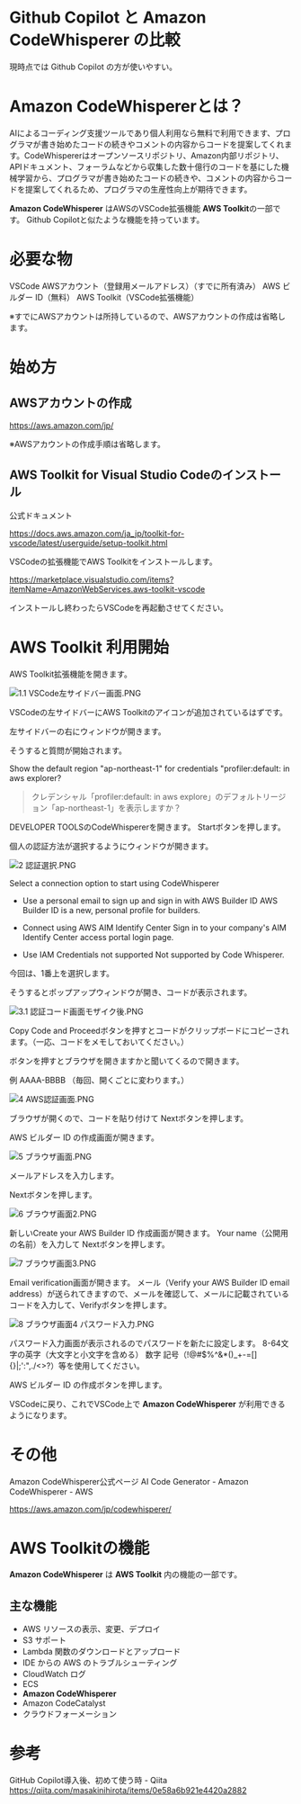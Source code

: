 <!--
title:   無料で始めるAmazon CodeWhisperer  on VSCode（Github Copilotと同等の性能？）
tags:    Amazon,CodeWhisperer,copilot
id:      52d3fad3aea8300d391f
private: false
-->

# Github Copilot と Amazon CodeWhisperer の比較

現時点では Github Copilot の方が使いやすい。


# Amazon CodeWhispererとは？

AIによるコーディング支援ツールであり個人利用なら無料で利用できます、プログラマが書き始めたコードの続きやコメントの内容からコードを提案してくれます。CodeWhispererはオープンソースリポジトリ、Amazon内部リポジトリ、APIドキュメント、フォーラムなどから収集した数十億行のコードを基にした機械学習から、プログラマが書き始めたコードの続きや、コメントの内容からコードを提案してくれるため、プログラマの生産性向上が期待できます。

**Amazon CodeWhisperer** はAWSのVSCode拡張機能 **AWS Toolkit**の一部です。
Github Copilotと似たような機能を持っています。

# 必要な物
VSCode
AWSアカウント（登録用メールアドレス）（すでに所有済み）
AWS ビルダー ID（無料）
AWS Toolkit（VSCode拡張機能）

※すでにAWSアカウントは所持しているので、AWSアカウントの作成は省略します。

# 始め方

## AWSアカウントの作成

https://aws.amazon.com/jp/

※AWSアカウントの作成手順は省略します。

## AWS Toolkit for Visual Studio Codeのインストール

公式ドキュメント

https://docs.aws.amazon.com/ja_jp/toolkit-for-vscode/latest/userguide/setup-toolkit.html

VSCodeの拡張機能でAWS Toolkitをインストールします。

https://marketplace.visualstudio.com/items?itemName=AmazonWebServices.aws-toolkit-vscode

インストールし終わったらVSCodeを再起動させてください。

# AWS Toolkit 利用開始

AWS Toolkit拡張機能を開きます。

![1.1 VSCode左サイドバー画面.PNG](https://qiita-image-store.s3.ap-northeast-1.amazonaws.com/0/44761/bc6effbf-337f-8f12-f6ff-117dcfb0b3ad.png)

VSCodeの左サイドバーにAWS Toolkitのアイコンが追加されているはずです。

左サイドバーの右にウィンドウが開きます。

そうすると質問が開始されます。

Show the default region "ap-northeast-1" for credentials "profiler:default: in aws explorer?

> クレデンシャル「profiler:default: in aws explore」のデフォルトリージョン「ap-northeast-1」を表示しますか？

DEVELOPER TOOLSのCodeWhispererを開きます。
Startボタンを押します。


個人の認証方法が選択するようにウィンドウが開きます。


![2 認証選択.PNG](https://qiita-image-store.s3.ap-northeast-1.amazonaws.com/0/44761/f7d4ead3-d85a-90ae-6840-64950dc8c660.png)


Select a connection option to start using CodeWhisperer

* Use a personal email to sign up and sign in with AWS Builder ID
AWS Builder ID is a new, personal profile for builders.

* Connect using AWS AIM Identify Center
Sign in to your company's AIM Identify Center access portal login page.

* Use IAM Credentials not supported
Not supported by Code Whisperer.

今回は、1番上を選択します。

そうするとポップアップウィンドウが開き、コードが表示されます。

![3.1 認証コード画面モザイク後.PNG](https://qiita-image-store.s3.ap-northeast-1.amazonaws.com/0/44761/edaa43c1-7c75-e5f3-10cd-8f14f8472686.png)


Copy Code and Proceedボタンを押すとコードがクリップボードにコピーされます。（一応、コードをメモしておいてください。）

ボタンを押すとブラウザを開きますかと聞いてくるので開きます。

例
AAAA-BBBB
（毎回、開くごとに変わります。）


![4 AWS認証画面.PNG](https://qiita-image-store.s3.ap-northeast-1.amazonaws.com/0/44761/fe7e16ca-a294-e960-1b31-648b47a77248.png)


ブラウザが開くので、コードを貼り付けて
Nextボタンを押します。

AWS ビルダー ID の作成画面が開きます。

![5 ブラウザ画面.PNG](https://qiita-image-store.s3.ap-northeast-1.amazonaws.com/0/44761/b800d8cb-9911-e0b6-8381-682156a248ed.png)


メールアドレスを入力します。

Nextボタンを押します。

![6 ブラウザ画面2.PNG](https://qiita-image-store.s3.ap-northeast-1.amazonaws.com/0/44761/eddc9640-ad4d-afcd-aecf-0ba5f1e899b1.png)

新しいCreate your AWS Builder ID 作成画面が開きます。
Your name（公開用の名前）を入力して Nextボタンを押します。

![7 ブラウザ画面3.PNG](https://qiita-image-store.s3.ap-northeast-1.amazonaws.com/0/44761/9673fef9-1c6b-d980-a068-9bf83f70e4c8.png)

Email verification画面が開きます。
メール（Verify your AWS Builder ID email address）が送られてきますので、メールを確認して、メールに記載されているコードを入力して、Verifyボタンを押します。

![8 ブラウザ画面4 パスワード入力.PNG](https://qiita-image-store.s3.ap-northeast-1.amazonaws.com/0/44761/8e0d3a8e-35e7-e4d9-85a2-886390e64f7e.png)

パスワード入力画面が表示されるのでパスワードを新たに設定します。
8-64文字の英字（大文字と小文字を含める）
数字
記号（!@#$%^&*()_+-=[]{}|;':",./<>?）等を使用してください。

AWS ビルダー ID の作成ボタンを押します。

VSCodeに戻り、これでVSCode上で **Amazon CodeWhisperer** が利用できるようになります。



# その他

Amazon CodeWhisperer公式ページ
AI Code Generator - Amazon CodeWhisperer - AWS

https://aws.amazon.com/jp/codewhisperer/



# AWS Toolkitの機能

**Amazon CodeWhisperer** は **AWS Toolkit** 内の機能の一部です。

## 主な機能

* AWS リソースの表示、変更、デプロイ
* S3 サポート
* Lambda 関数のダウンロードとアップロード
* IDE からの AWS のトラブルシューティング
* CloudWatch ログ
* ECS
* **Amazon CodeWhisperer**
* Amazon CodeCatalyst
* クラウドフォーメーション


# 参考
GitHub Copilot導入後、初めて使う時 - Qiita
https://qiita.com/masakinihirota/items/0e58a6b921e4420a2882
